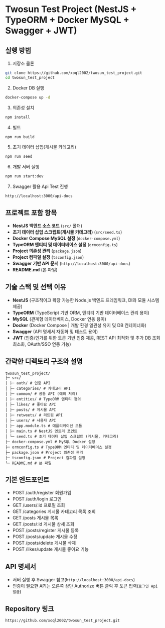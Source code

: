 # Twosun Test Project (NestJS + TypeORM + Docker MySQL + Swagger + JWT)

## 실행 방법
1. 저장소 클론
```bash
git clone https://github.com/xoql2002/twosun_test_project.git
cd twosun_test_project
```
   
2. Docker DB 실행
```bash
docker-compose up -d
```

3. 의존성 설치
```bash
npm install
```

4. 빌드
```bash
npm run build
```

5. 초기 데이터 삽입(게시물 카테고리)
```bash
npm run seed
```

6. 개발 서버 실행
```bash
npm run start:dev
```

7. Swagger 활용 Api Test 진행
```
http://localhost:3000/api-docs
```


## 프로젝트 포함 항목
- **NestJS 백엔드 소스 코드** (`src/` 폴더)
- **초기 데이터 삽입 스크립트(게시물 카테고리)** (`src/seed.ts`)
- **Docker Compose MySQL 설정** (`docker-compose.yml`)
- **TypeORM 엔티티 및 데이터베이스 설정** (`ormconfig.ts`)
- **Project 의존성 관리** (`package.json`)
- **Project 컴파일 설정** (`tsconfig.json`)
- **Swagger 기반 API 문서** (`http://localhost:3000/api-docs`)
- **README.md** (본 파일)


## 기술 스택 및 선택 이유

- **NestJS** (구조적이고 확장 가능한 Node.js 백엔드 프레임워크, DI와 모듈 시스템 제공)
- **TypeORM** (TypeScript 기반 ORM, 엔티티 기반 데이터베이스 관리 용이)
- **MySQL** (관계형 데이터베이스, Docker 연동 용이)
- **Docker** (Docker Compose | 개발 환경 일관성 유지 및 DB 컨테이너화)
- **Swagger** (API 명세서 자동화 및 테스트 용이)
- **JWT** (인증/인가를 위한 토큰 기반 인증 제공, REST API 최적화 및 추가 DB 조회 최소화, OAuth/SSO 연동 가능)

## 간략한 디렉토리 구조와 설명

```
twosun_test_project/
├─ src/
│ ├─ auth/ # 인증 API
│ ├─ categories/ # 카테고리 API
│ ├─ common/ # 공통 API (예외 처리)
│ ├─ entities/ # TypeORM 엔티티 정의
│ ├─ likes/ # 좋아요 API
│ ├─ posts/ # 게시물 API
│ ├─ retweets/ # 리트윗 API
│ ├─ users/ # 사용자 API
│ ├─ app.module.ts # 애플리케이션 모듈
│ ├─ main.ts # NestJS 엔트리 포인트
│ └─ seed.ts # 초기 데이터 삽입 스크립트 (게시물, 카테고리)
├─ docker-compose.yml # MySQL Docker 설정
├─ ormconfig.ts # TypeORM 엔티티 및 데이터베이스 설정
├─ package.json # Project 의존성 관리
├─ tsconfig.json # Project 컴파일 설정
└─ README.md # 본 파일
```


## 기본 엔드포인트
- POST /auth/register 회원가입
- POST /auth/login 로그인
- GET /users/:id 프로필 조회
- GET /categories 게시물 카테고리 목록 조회
- GET /posts 게시물 목록
- GET /posts/:id 게시물 상세 조회
- POST /posts/register 게시물 등록
- POST /posts/update 게시물 수정
- POST /posts/delete 게시물 삭제
- POST /likes/update 게시물 좋아요 기능


## API 명세서
- 서버 실행 후 Swagger 참고(`http://localhost:3000/api-docs`)
- 인증이 필요한 API는 오른쪽 상단 Authorize 버튼 클릭 후 토큰 입력(`로그인 Api 발급`)

## Repository 링크
`https://github.com/xoql2002/twosun_test_project.git`
